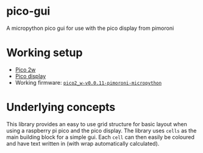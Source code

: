 # pico-gui

A micropython pico gui for use with the pico display from pimoroni

# Working setup

- [Pico 2w](https://thepihut.com/products/raspberry-pi-pico-2-w)
- [Pico display](https://thepihut.com/products/pico-display-pack)
- Working firmware: [`pico2_w-v0.0.11-pimoroni-micropython`](https://github.com/pimoroni/pimoroni-pico-rp2350/releases)

# Underlying concepts

This library provides an easy to use grid structure for basic layout when using a raspberry pi pico and the pico display. The library uses `cells` as the main building block for a simple gui. Each `cell` can then easily be coloured and have text written in (with wrap automatically calculated).
